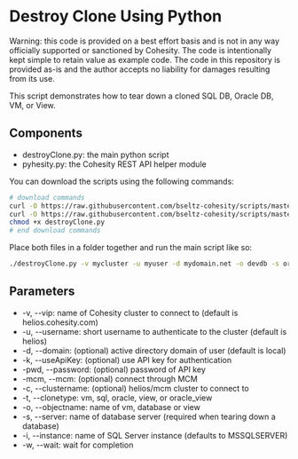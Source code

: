 # Destroy Clone Using Python

Warning: this code is provided on a best effort basis and is not in any way officially supported or sanctioned by Cohesity. The code is intentionally kept simple to retain value as example code. The code in this repository is provided as-is and the author accepts no liability for damages resulting from its use.

This script demonstrates how to tear down a cloned SQL DB, Oracle DB, VM, or View.  

## Components

* destroyClone.py: the main python script
* pyhesity.py: the Cohesity REST API helper module

You can download the scripts using the following commands:

```bash
# download commands
curl -O https://raw.githubusercontent.com/bseltz-cohesity/scripts/master/oracle/python/destroyClone/destroyClone.py
curl -O https://raw.githubusercontent.com/bseltz-cohesity/scripts/master/python/pyhesity.py
chmod +x destroyClone.py
# end download commands
```

Place both files in a folder together and run the main script like so:

```bash
./destroyClone.py -v mycluster -u myuser -d mydomain.net -o devdb -s oracle1.mydomain.net -t oracle -w
```

## Parameters

* -v, --vip: name of Cohesity cluster to connect to (default is helios.cohesity.com)
* -u, --username: short username to authenticate to the cluster (default is helios)
* -d, --domain: (optional) active directory domain of user (default is local)
* -k, --useApiKey: (optional) use API key for authentication
* -pwd, --password: (optional) password of API key
* -mcm, --mcm: (optional) connect through MCM
* -c, --clustername: (optional) helios/mcm cluster to connect to
* -t, --clonetype: vm, sql, oracle, view, or oracle_view
* -o, --objectname: name of vm, database or view
* -s, --server: name of database server (required when tearing down a database)
* -i, --instance: name of SQL Server instance (defaults to MSSQLSERVER)
* -w, --wait: wait for completion
